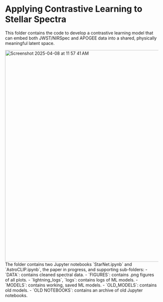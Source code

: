 Applying Contrastive Learning to Stellar Spectra
=======

This folder contains the code to develop a contrastive learning model that can embed both JWST/NIRSpec and APOGEE data into a shared, physically meaningful latent space. 

<img width="694" alt="Screenshot 2025-04-08 at 11 57 41 AM" src="https://github.com/user-attachments/assets/ba0d867e-eb4d-4f27-95ed-507f7a5d9706" />
The folder contains two Jupyter notebooks `StarNet.ipynb` and `AstroCLIP.ipynb`, the paper in progress, and supporting sub-folders: 
- `DATA`: contains cleaned spectral data. 
- `FIGURES`: contains .png figures of all plots.
- `lightning_logs`, `logs`: contains logs of ML models. 
- `MODELS`: contains working, saved ML models. 
    - `OLD_MODELS`: contains old models. 
- `OLD NOTEBOOKS`: contains an archive of old Jupyter notebooks. 
